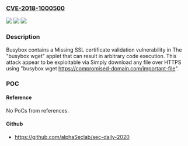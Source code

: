 ### [CVE-2018-1000500](https://cve.mitre.org/cgi-bin/cvename.cgi?name=CVE-2018-1000500)
![](https://img.shields.io/static/v1?label=Product&message=n%2Fa&color=blue)
![](https://img.shields.io/static/v1?label=Version&message=n%2Fa&color=blue)
![](https://img.shields.io/static/v1?label=Vulnerability&message=n%2Fa&color=brighgreen)

### Description

Busybox contains a Missing SSL certificate validation vulnerability in The "busybox wget" applet that can result in arbitrary code execution. This attack appear to be exploitable via Simply download any file over HTTPS using "busybox wget https://compromised-domain.com/important-file".

### POC

#### Reference
No PoCs from references.

#### Github
- https://github.com/alphaSeclab/sec-daily-2020

